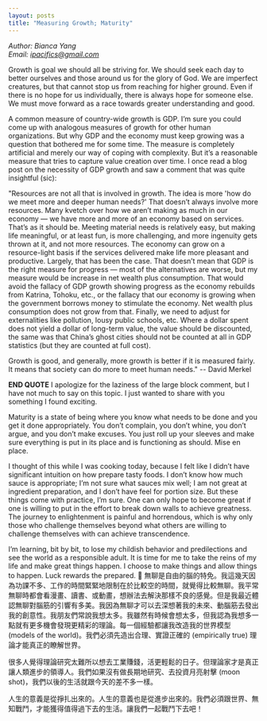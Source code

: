 ```yaml
---
layout: posts
title: "Measuring Growth; Maturity"
---
```

*Author: Bianca Yang*<br>
*Email: ipacifics@gmail.com*<br>

Growth is goal we should all be striving for. We should seek each day to better ourselves and those around us for the glory of God. We are imperfect creatures, but that cannot stop us from reaching for higher ground. Even if there is no hope for us individually, there is always hope for someone else. We must move forward as a race towards greater understanding and good.

A common measure of country-wide growth is GDP. I’m sure you could come up with analogous measures of growth for other human organizations. But why GDP and the economy must keep growing was a question that bothered me for some time. The measure is completely artificial and merely our way of coping with complexity. But it’s a reasonable measure that tries to capture value creation over time. I once read a blog post on the necessity of GDP growth and saw a comment that was quite insightful (sic):

"Resources are not all that is involved in growth. The idea is more 'how do we meet more and deeper human needs?' That doesn’t always involve more resources.
Many kvetch over how we aren’t making as much in our economy — we have more and more of an economy based on services. That’s as it should be. Meeting material needs is relatively easy, but making life meaningful, or at least fun, is more challenging, and more ingenuity gets thrown at it, and not more resources.
The economy can grow on a resource-light basis if the services delivered make life more pleasant and productive. Largely, that has been the case.
That doesn’t mean that GDP is the right measure for progress — most of the alternatives are worse, but my measure would be increase in net wealth plus consumption. That would avoid the fallacy of GDP growth showing progress as the economy rebuilds from Katrina, Tohoku, etc., or the fallacy that our economy is growing when the government borrows money to stimulate the economy. Net wealth plus consumption does not grow from that.
Finally, we need to adjust for externalities like pollution, lousy public schools, etc. Where a dollar spent does not yield a dollar of long-term value, the value should be discounted, the same was that China’s ghost cities should not be counted at all in GDP statistics (but they are counted at full cost).

Growth is good, and generally, more growth is better if it is measured fairly. It means that society can do more to meet human needs." -- David Merkel

**END QUOTE**
I apologize for the laziness of the large block comment, but I have not much to say on this topic. I just wanted to share with you something I found exciting.





Maturity is a state of being where you know what needs to be done and you get it done appropriately. You don’t complain, you don’t whine, you don’t argue, and you don’t make excuses. You just roll up your sleeves and make sure everything is put in its place and is functioning as should. Mise en place.

I thought of this while I was cooking today, because I felt like I didn’t have significant intuition on how prepare tasty foods. I don’t know how much sauce is appropriate; I’m not sure what sauces mix well; I am not great at ingredient preparation, and I don’t have feel for portion size. But these things come with practice, I’m sure. One can only hope to become great if one is willing to put in the effort to break down walls to achieve greatness. The journey to enlightenment is painful and horrendous, which is why only those who challenge themselves beyond what others are willing to challenge themselves with can achieve transcendence.

I’m learning, bit by bit, to lose my childish behavior and predilections and see the world as a responsible adult. It is time for me to take the reins of my life and make great things happen. I choose to make things and allow things to happen. Luck rewards the prepared.

無聊是自由的腦的特免。我這幾天因為功課不多、工作的時間緊緊地限制在於比較空的時間，就覺得比較無聊。我平常無聊時都會看漫畫、讀書、或動畫，想辦法去解決那樣不良的感覺。但是我最近體認無聊對腦筋的引響有多美。我因為無聊才可以去深想著我的未來、動腦筋去發出我的創意性。我朋友們常說我想太多。我雖然有時候會想太多，但我認為我想多一點就有更多機會發現更精彩的理論。每一個經驗都讓我改造我的世界模型 (models of the world)。我們必須先造出合理、實證正確的 (empirically true) 理論才能真正的瞭解世界。

很多人覺得理論研究太難所以想去工業賺錢，活更輕鬆的日子。但理論家才是真正讓人類進步的領導人。我們如果沒有做長期地研究、去投資月亮射擊 (moon shot)，我們以後的生活就跟今天的差不多一樣。

人生的意義是從掙扎出來的。人生的意義也是從進步出來的。我們必須跟世界、無知戰鬥，才能獲得值得過下去的生活。讓我們一起戰鬥下去吧！

